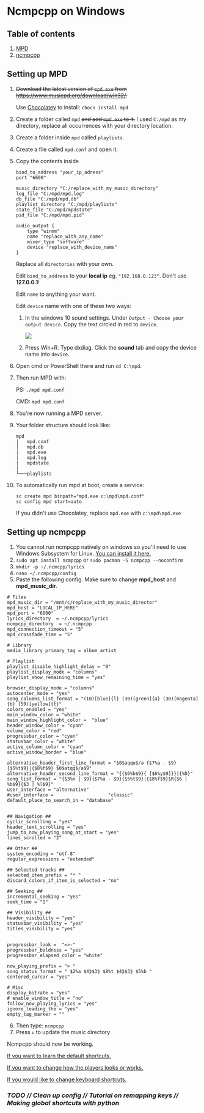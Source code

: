 # Ncmpcpp on Windows

## Table of contents
1. [MPD](#mpd)
2. [ncmpcpp](#ncmpcpp)

## Setting up MPD <a name="mpd"></a>
1. ~~Download the latest version of `mpd.exe` from https://www.musicpd.org/download/win32/.~~

    Use [Chocolatey](https://chocolatey.org/install) to install: `choco install mpd` 

2. Create a folder called `mpd` ~~and add `mpd.exe` to it.~~ I used `C:/mpd` as my directory, replace all occurrences with your directory location.
3. Create a folder inside `mpd` called `playlists`.
4. Create a file called `mpd.conf` and open it.
5. Copy the contents inside
    ```
    bind_to_address "your_ip_adress"
    port "6600"

    music_directory "C:/replace_with_my_music_directory"
    log_file "C:/mpd/mpd.log"
    db_file "C:/mpd/mpd.db"
    playlist_directory "C:/mpd/playlists"
    state_file "C:/mpd/mpdstate"
    pid_file "C:/mpd/mpd.pid"

    audio_output {
        type "winmm"
        name "replace_with_any_name"
        mixer_type "software"
        device "replace_with_device_name"
    }
    ```
    Replace all `directories` with your own.

    Edit `bind_to_address` to your **local ip** eg. `"192.168.0.123"`. Don't use **127.0.0.1**!

    Edit `name` to anything your want.

    Edit `device` name with one of these two ways:

    1. In the windows 10 sound settings. Under `Output - Choose your output device`. Copy the text circled in red to `device`.
   
        ![](https://github.com/zX3no/ncmpcppOnWindows/blob/main/Images/device.png?raw=true)

    2. Press Win+R. Type dxdiag. Click the **sound** tab and copy the device name into `device`.
6. Open cmd or PowerShell there and run `cd C:\mpd`.
7. Then run MPD with: 
   
    PS: `./mpd mpd.conf`

    CMD: `mpd mpd.conf`
8. You're now running a MPD server.
9.  Your folder structure should look like:
    ```
    mpd
    |   mpd.conf
    │   mpd.db
    |   mpd.exe
    |   mpd.log
    |   mpdstate
    |
    └───playlists
    ```
10. To automatically run mpd at boot, create a service:
    ``` 
    sc create mpd binpath="mpd.exe c:\mpd\mpd.conf" 
    sc config mpd start=auto
    ```
    If you didn't use Chocolatey, replace `mpd.exe` with `c:\mpd\mpd.exe`

## Setting up ncmpcpp <a name="ncmpcpp"></a>

1. You cannot run ncmpcpp natively on windows so you'll need to use Windows Subsystem for Linux. [You can install it here.](https://docs.microsoft.com/en-us/windows/wsl/install-win10)
2. `sudo apt install ncmpcpp` or `sudo pacman -S ncmpcpp --noconfirm`
3. `mkdir -p ~/.ncmcpp/lyrics`
4. `nano ~/.ncmpcpp/config`
5. Paste the following config. Make sure to change **mpd_host** and **mpd_music_dir**.
 ```   
# Files
mpd_music_dir = "/mnt/c/replace_with_my_music_director"  
mpd_host = "LOCAL_IP_HERE"
mpd_port = "6600"
lyrics_directory  = ~/.ncmpcpp/lyrics
ncmpcpp_directory  = ~/.ncmpcpp
mpd_connection_timeout = "5"  
mpd_crossfade_time = "5"  
 
# Library
media_library_primary_tag = album_artist
 
# Playlist
playlist_disable_highlight_delay = "0"  
playlist_display_mode = "columns"  
playlist_show_remaining_time = "yes"

browser_display_mode = "columns"  
autocenter_mode = "yes"
song_columns_list_format = "(10)[blue]{l} (30)[green]{a} (30)[magenta]{b} (50)[yellow]{t}"  
colors_enabled = "yes"  
main_window_color = "white"  
main_window_highlight_color =  "blue"
header_window_color = "cyan"  
volume_color = "red"  
progressbar_color = "cyan"  
statusbar_color = "white"  
active_column_color = "cyan"  
active_window_border = "blue"

alternative_header_first_line_format = "$0$aqqu$/a {$7%a - $9}{$5%t$9}|{$8%f$9} $0$atqq$/a$9"
alternative_header_second_line_format = "{{$6%b$9}{ [$6%y$9]}}|{%D}"
song_list_format = "{$3%n │ $9}{$7%a - $9}{$5%t$9}|{$8%f$9}$R{$6 │ %b$9}{$3 │ %l$9}"
user_interface = "alternative"
#user_interface =                    "classic"
default_place_to_search_in = "database"


## Navigation ##
cyclic_scrolling = "yes"
header_text_scrolling = "yes"
jump_to_now_playing_song_at_start = "yes"
lines_scrolled = "2"

## Other ##
system_encoding = "utf-8"
regular_expressions = "extended"

## Selected tracks ##
selected_item_prefix = "* "
discard_colors_if_item_is_selected = "no"

## Seeking ##
incremental_seeking = "yes"
seek_time = "1"

## Visibility ##
header_visibility = "yes"
statusbar_visibility = "yes"
titles_visibility = "yes"


progressbar_look =  "=>-"
progressbar_boldness = "yes"
progressbar_elapsed_color = "white"

now_playing_prefix = "> "
song_status_format = " $2%a $4⟫$3⟫ $8%t $4⟫$3⟫ $5%b "
centered_cursor = "yes"

# Misc
display_bitrate = "yes"
# enable_window_title = "no"
follow_now_playing_lyrics = "yes"
ignore_leading_the = "yes"
empty_tag_marker = ""
```
6. Then type: `ncmpcpp`
7. Press `u` to update the music directory

Ncmpcpp should now be working. 

[If you want to learn the default shortcuts.](https://pkgbuild.com/~jelle/ncmpcpp/)

[If you want to change how the players looks or works.](https://github.com/ncmpcpp/ncmpcpp/blob/master/doc/config)

[If you would like to change keyboard shortcuts.](https://github.com/ncmpcpp/ncmpcpp/blob/master/doc/bindings)

### *TODO // Clean up config // Tutorial on remapping keys // Making global shortcuts with python*